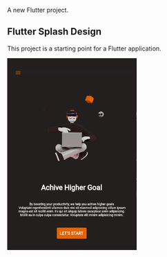 A new Flutter project.

## Flutter Splash Design

This project is a starting point for a Flutter application.

<img src="https://github.com/shovoghosh/Flutter_splash/blob/main/src/Flutter_splash.PNG" width="300px" /> 
